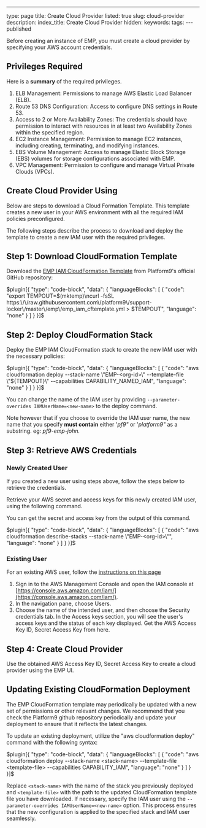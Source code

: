 ---
type: page
title: Create Cloud Provider
listed: true
slug: cloud-provider
description: 
index_title: Create Cloud Provider
hidden: 
keywords: 
tags: 
---published

Before creating an instance of EMP, you must create a cloud provider by specifying your AWS account credentials. 

## Privileges Required

Here is a **summary** of the required privileges. 

1. ELB Management: Permissions to manage AWS Elastic Load Balancer (ELB).
2. Route 53 DNS Configuration: Access to configure DNS settings in Route 53.
3. Access to 2 or More Availability Zones: The credentials should have permission to interact with resources in at least two Availability Zones within the specified region.
4. EC2 Instance Management: Permission to manage EC2 instances, including creating, terminating, and modifying instances.
5. EBS Volume Management: Access to manage Elastic Block Storage (EBS) volumes for storage configurations associated with EMP.
6. VPC Management: Permission to configure and manage Virtual Private Clouds (VPCs).

## Create Cloud Provider Using 

Below are steps to download a Cloud Formation Template. This template creates a new user in your AWS environment with all the required IAM policies preconfigured.

The following steps describe the process to download and deploy the template to create a new IAM user with the required privileges. 

## Step 1: Download CloudFormation Template

Download the [EMP IAM CloudFormation Template](https://github.com/platform9/support-locker/blob/master/emp/emp_iam_cftemplate.yml) from Platform9's official GitHub repository:

$plugin[{
    "type": "code-block",
    "data": {
        "languageBlocks": [
            {
                "code": "export TEMPOUT=$(mktemp)\ncurl -fsSL https:\/\/raw.githubusercontent.com\/platform9\/support-locker\/master\/emp\/emp_iam_cftemplate.yml > $TEMPOUT",
                "language": "none"
            }
        ]
    }
}]$

## Step 2: Deploy CloudFormation Stack

Deploy the EMP IAM CloudFormation stack to create the new IAM user with the necessary policies:

$plugin[{
    "type": "code-block",
    "data": {
        "languageBlocks": [
            {
                "code": "aws cloudformation deploy --stack-name \"EMP-<org-id>\" --template-file \"${TEMPOUT}\" --capabilities CAPABILITY_NAMED_IAM",
                "language": "none"
            }
        ]
    }
}]$

You can change the name of the IAM user by providing `--parameter-overrides IAMUserName=<new-name>` to the deploy command. 

Note however that if you choose to override the IAM user name, the new name that you specify **must contain** either '_pf9"_ or '_platform9"_ as a substring. eg: _pf9-emp-john._

## Step 3: Retrieve AWS Credentials

### Newly Created User

If you created a new user using steps above, follow the steps below to retrieve the credentials. 

Retrieve your AWS secret and access keys for this newly created IAM user, using the following command. 

You can get the secret and access key from the output of this command. 

$plugin[{
    "type": "code-block",
    "data": {
        "languageBlocks": [
            {
                "code": "aws cloudformation describe-stacks --stack-name \"EMP-<org-id>\"",
                "language": "none"
            }
        ]
    }
}]$

### Existing User

For an existing AWS user, follow the [instructions on this page](https://docs.aws.amazon.com/IAM/latest/UserGuide/id_credentials_access-keys.html#Using_CreateAccessKey)

1. Sign in to the AWS Management Console and open the IAM console at [https://console.aws.amazon.com/iam/](https://console.aws.amazon.com/iam/).
2. In the navigation pane, choose Users.
3. Choose the name of the intended user, and then choose the Security credentials tab. In the Access keys section, you will see the user's access keys and the status of each key displayed. Get the AWS Access Key ID, Secret Access Key from here. 

## Step 4: Create Cloud Provider

Use the obtained AWS Access Key ID, Secret Access Key to create a cloud provider using the EMP UI.

## Updating Existing CloudFormation Deployment

The EMP CloudFormation template may periodically be updated with a new set of permissions or other relevant changes. We recommend that you check the Platform9 github repository periodically and update your deployment to ensure that it reflects the latest changes.

To update an existing deployment, utilize the "aws cloudformation deploy" command with the following syntax:

$plugin[{
    "type": "code-block",
    "data": {
        "languageBlocks": [
            {
                "code": "aws cloudformation deploy --stack-name <stack-name> --template-file <template-file> --capabilities CAPABILITY_IAM",
                "language": "none"
            }
        ]
    }
}]$

Replace `<stack-name>` with the name of the stack you previously deployed and `<template-file>` with the path to the updated CloudFormation template file you have downloaded. If necessary, specify the IAM user using the `--parameter-overrides IAMUserName=<new-name>` option. This process ensures that the new configuration is applied to the specified stack and IAM user seamlessly.

